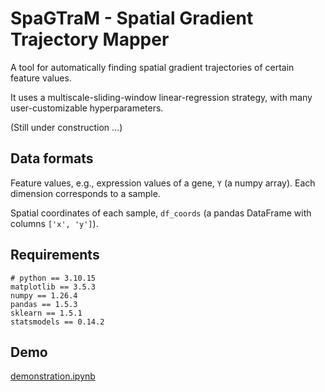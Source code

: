 # SpaGTraM - Spatial Gradient Trajectory Mapper

A tool for automatically finding spatial gradient trajectories of certain feature values.

It uses a multiscale-sliding-window linear-regression strategy, with many user-customizable hyperparameters.

(Still under construction ...)

## Data formats

Feature values, e.g., expression values of a gene, `Y` (a numpy array). Each dimension corresponds to a sample.

Spatial coordinates of each sample, `df_coords` (a pandas DataFrame with columns `['x', 'y']`).

## Requirements

```
# python == 3.10.15
matplotlib == 3.5.3
numpy == 1.26.4
pandas == 1.5.3
sklearn == 1.5.1
statsmodels == 0.14.2
```

## Demo

[demonstration.ipynb](./demonstration.ipynb)
